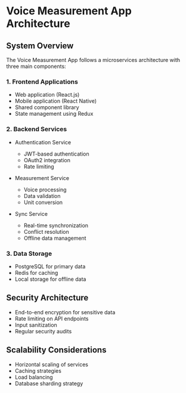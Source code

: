 # Voice Measurement App Architecture

## System Overview
The Voice Measurement App follows a microservices architecture with three main components:

### 1. Frontend Applications
- Web application (React.js)
- Mobile application (React Native)
- Shared component library
- State management using Redux

### 2. Backend Services
- Authentication Service
  - JWT-based authentication
  - OAuth2 integration
  - Rate limiting

- Measurement Service
  - Voice processing
  - Data validation
  - Unit conversion

- Sync Service
  - Real-time synchronization
  - Conflict resolution
  - Offline data management

### 3. Data Storage
- PostgreSQL for primary data
- Redis for caching
- Local storage for offline data

## Security Architecture
- End-to-end encryption for sensitive data
- Rate limiting on API endpoints
- Input sanitization
- Regular security audits

## Scalability Considerations
- Horizontal scaling of services
- Caching strategies
- Load balancing
- Database sharding strategy